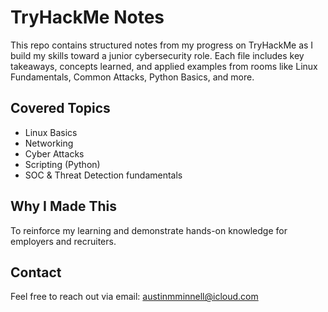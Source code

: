 # TryHackMe Notes

This repo contains structured notes from my progress on TryHackMe as I build my skills toward a junior cybersecurity role. Each file includes key takeaways, concepts learned, and applied examples from rooms like Linux Fundamentals, Common Attacks, Python Basics, and more.

## Covered Topics
- Linux Basics
- Networking
- Cyber Attacks
- Scripting (Python)
- SOC & Threat Detection fundamentals

## Why I Made This
To reinforce my learning and demonstrate hands-on knowledge for employers and recruiters.

## Contact
Feel free to reach out via email: austinmminnell@icloud.com
